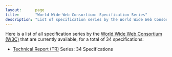 ```yaml
---
layout:      page
title:       "World Wide Web Consortium: Specification Series"
description: "List of specification series by the World Wide Web Consortium (W3C/)"
---
```


Here is a list of all specification series by the [World Wide Web Consortium (W3C)](http://www.w3.org/) that are currently available, for a total of 34 specifications:

  * [Technical Report (TR)](TR/) Series: 34 Specifications
